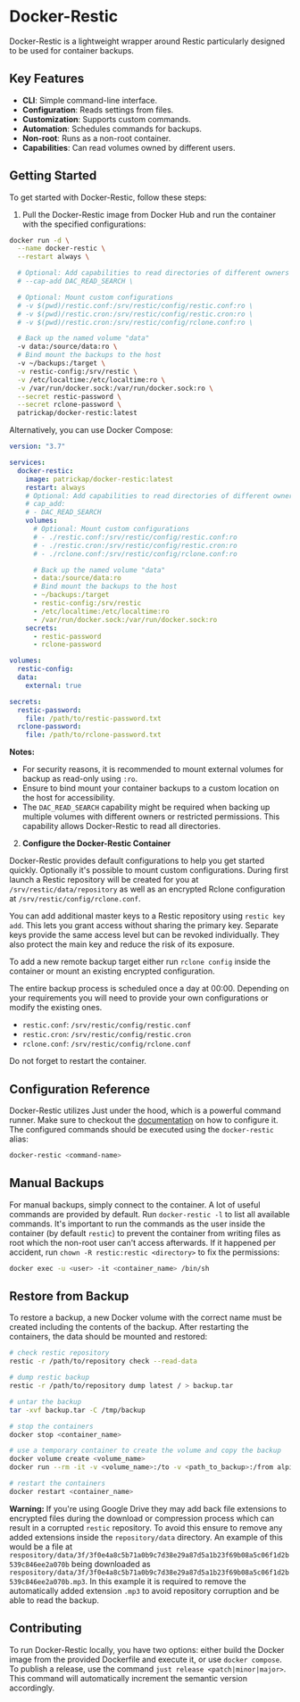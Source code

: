# Docker-Restic

Docker-Restic is a lightweight wrapper around Restic particularly designed to be used for container backups.

## Key Features

- **CLI**: Simple command-line interface.
- **Configuration**: Reads settings from files.
- **Customization**: Supports custom commands.
- **Automation**: Schedules commands for backups.
- **Non-root**: Runs as a non-root container.
- **Capabilities**: Can read volumes owned by different users.

## Getting Started

To get started with Docker-Restic, follow these steps:

1. Pull the Docker-Restic image from Docker Hub and run the container with the specified configurations:

```bash
docker run -d \
  --name docker-restic \
  --restart always \

  # Optional: Add capabilities to read directories of different owners
  # --cap-add DAC_READ_SEARCH \

  # Optional: Mount custom configurations
  # -v $(pwd)/restic.conf:/srv/restic/config/restic.conf:ro \
  # -v $(pwd)/restic.cron:/srv/restic/config/restic.cron:ro \
  # -v $(pwd)/restic.cron:/srv/restic/config/rclone.conf:ro \

  # Back up the named volume "data"
  -v data:/source/data:ro \
  # Bind mount the backups to the host
  -v ~/backups:/target \
  -v restic-config:/srv/restic \
  -v /etc/localtime:/etc/localtime:ro \
  -v /var/run/docker.sock:/var/run/docker.sock:ro \
  --secret restic-password \
  --secret rclone-password \
  patrickap/docker-restic:latest
```

Alternatively, you can use Docker Compose:

```yml
version: "3.7"

services:
  docker-restic:
    image: patrickap/docker-restic:latest
    restart: always
    # Optional: Add capabilities to read directories of different owners
    # cap_add:
    # - DAC_READ_SEARCH
    volumes:
      # Optional: Mount custom configurations
      # - ./restic.conf:/srv/restic/config/restic.conf:ro
      # - ./restic.cron:/srv/restic/config/restic.cron:ro
      # - ./rclone.conf:/srv/restic/config/rclone.conf:ro

      # Back up the named volume "data"
      - data:/source/data:ro
      # Bind mount the backups to the host
      - ~/backups:/target
      - restic-config:/srv/restic
      - /etc/localtime:/etc/localtime:ro
      - /var/run/docker.sock:/var/run/docker.sock:ro
    secrets:
      - restic-password
      - rclone-password

volumes:
  restic-config:
  data:
    external: true

secrets:
  restic-password:
    file: /path/to/restic-password.txt
  rclone-password:
    file: /path/to/rclone-password.txt
```

**Notes:**

- For security reasons, it is recommended to mount external volumes for backup as read-only using `:ro`.
- Ensure to bind mount your container backups to a custom location on the host for accessibility.
- The `DAC_READ_SEARCH` capability might be required when backing up multiple volumes with different owners or restricted permissions. This capability allows Docker-Restic to read all directories.

2. **Configure the Docker-Restic Container**

Docker-Restic provides default configurations to help you get started quickly. Optionally it's possible to mount custom configurations. During first launch a Restic repository will be created for you at `/srv/restic/data/repository` as well as an encrypted Rclone configuration at `/srv/restic/config/rclone.conf`.

You can add additional master keys to a Restic repository using `restic key add`. This lets you grant access without sharing the primary key. Separate keys provide the same access level but can be revoked individually. They also protect the main key and reduce the risk of its exposure.

To add a new remote backup target either run `rclone config` inside the container or mount an existing encrypted configuration.

The entire backup process is scheduled once a day at 00:00. Depending on your requirements you will need to provide your own configurations or modify the existing ones.

- `restic.conf`: `/srv/restic/config/restic.conf`
- `restic.cron`: `/srv/restic/config/restic.cron`
- `rclone.conf`: `/srv/restic/config/rclone.conf`

Do not forget to restart the container.

## Configuration Reference

Docker-Restic utilizes Just under the hood, which is a powerful command runner. Make sure to checkout the [documentation](https://just.systems/man/en) on how to configure it. The configured commands should be executed using the `docker-restic` alias:

```bash
docker-restic <command-name>
```

## Manual Backups

For manual backups, simply connect to the container. A lot of useful commands are provided by default. Run `docker-restic -l` to list all available commands. It's important to run the commands as the user inside the container (by default `restic`) to prevent the container from writing files as root which the non-root user can't access afterwards. If it happened per accident, run `chown -R restic:restic <directory>` to fix the permissions:

```bash
docker exec -u <user> -it <container_name> /bin/sh
```

## Restore from Backup

To restore a backup, a new Docker volume with the correct name must be created including the contents of the backup. After restarting the containers, the data should be mounted and restored:

```bash
# check restic repository
restic -r /path/to/repository check --read-data

# dump restic backup
restic -r /path/to/repository dump latest / > backup.tar

# untar the backup
tar -xvf backup.tar -C /tmp/backup

# stop the containers
docker stop <container_name>

# use a temporary container to create the volume and copy the backup
docker volume create <volume_name>
docker run --rm -it -v <volume_name>:/to -v <path_to_backup>:/from alpine /bin/sh -c 'cp -av /from/. /to'

# restart the containers
docker restart <container_name>
```

**Warning:**
If you're using Google Drive they may add back file extensions to encrypted files during the download or compression process which can result in a corrupted `restic` repository. To avoid this ensure to remove any added extensions inside the `repository/data` directory. An example of this would be a file at `respository/data/3f/3f0e4a8c5b71a0b9c7d38e29a87d5a1b23f69b08a5c06f1d2b539c846ee2a070b` being downloaded as `respository/data/3f/3f0e4a8c5b71a0b9c7d38e29a87d5a1b23f69b08a5c06f1d2b539c846ee2a070b.mp3`. In this example it is required to remove the automatically added extension `.mp3` to avoid repository corruption and be able to read the backup.

## Contributing

To run Docker-Restic locally, you have two options: either build the Docker image from the provided Dockerfile and execute it, or use `docker compose`. To publish a release, use the command `just release <patch|minor|major>`. This command will automatically increment the semantic version accordingly.
